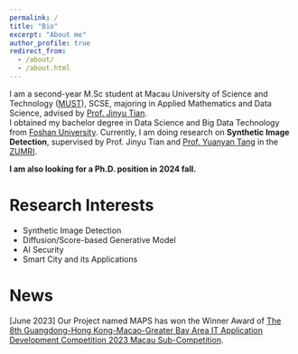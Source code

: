 ```yaml
---
permalink: /
title: "Bio"
excerpt: "About me"
author_profile: true
redirect_from: 
  - /about/
  - /about.html
---
```


 I am a second-year M.Sc student at Macau University of Science and Technology ([MUST](https://www.must.edu.mo)), SCSE, majoring in Applied Mathematics and Data Science, advised by [Prof. Jinyu Tian](https://www.must.edu.mo/scse/staff/tianjinyu). <br>
 I obtained my bachelor degree in Data Science and Big Data Technology from [Foshan University](https://www.fosu.edu.cn). Currently, I am doing research on **Synthetic Image Detection**, supervised by Prof. Jinyu Tian and [Prof. Yuanyan Tang](https://www.fst.um.edu.mo/personal/yytang/) in the [ZUMRI](http://www.zumri.cn). 
 
 **I am also looking for a Ph.D. position in 2024 fall.**

Research Interests
======
- Synthetic Image Detection
- Diffusion/Score-based Generative Model
- AI Security
- Smart City and its Applications

News
======
\[June 2023\] Our Project named MAPS has won the Winner Award of [The 8th Guangdong-Hong Kong-Macao-Greater Bay Area IT Application Development Competition 2023 Macau Sub-Competition](https://www.aidit.org/registration/732).
